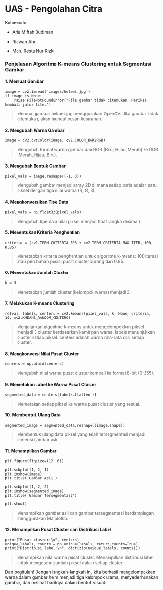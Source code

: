 # UAS - Pengolahan Citra

Kelompok: 
- Arie Miftah Budiman
* Ridwan Ahri
+ Moh. Restu Nur Rizki

### Penjelasan Algoritme K-means Clustering untuk Segmentasi Gambar

#### 1. Memuat Gambar

```
image = cv2.imread('images/helmet.jpg')
if image is None:
    raise FileNotFoundError("File gambar tidak ditemukan. Periksa kembali jalur file.")
```
> Memuat gambar helmet.jpg menggunakan OpenCV. Jika gambar tidak ditemukan, akan muncul pesan kesalahan.

#### 2. Mengubah Warna Gambar
```
image = cv2.cvtColor(image, cv2.COLOR_BGR2RGB)
```
> Mengubah format warna gambar dari BGR (Biru, Hijau, Merah) ke RGB (Merah, Hijau, Biru).

#### 3. Mengubah Bentuk Gambar
```
pixel_vals = image.reshape((-1, 3))
```
> Mengubah gambar menjadi array 2D di mana setiap baris adalah satu piksel dengan tiga nilai warna (R, G, B).

#### 4. Mengkonversikan Tipe Data
```
pixel_vals = np.float32(pixel_vals)
```
> Mengubah tipe data nilai piksel menjadi float (angka desimal).

#### 5. Menentukan Kriteria Penghentian
```
criteria = (cv2.TERM_CRITERIA_EPS + cv2.TERM_CRITERIA_MAX_ITER, 100, 0.85)
```
> Menetapkan kriteria penghentian untuk algoritme k-means: 100 iterasi atau perubahan posisi pusat cluster kurang dari 0.85.

#### 6. Menentukan Jumlah Cluster
```
k = 3
```
> Menetapkan jumlah cluster (kelompok warna) menjadi 3.

#### 7. Melakukan K-means Clustering
```
retval, labels, centers = cv2.kmeans(pixel_vals, k, None, criteria, 10, cv2.KMEANS_RANDOM_CENTERS)
```
> Menjalankan algoritme k-means untuk mengelompokkan piksel menjadi 3 cluster berdasarkan kemiripan warna.
> labels menunjukkan cluster setiap piksel.
> centers adalah warna rata-rata dari setiap cluster.

#### 8. Mengkonversi Nilai Pusat Cluster
```
centers = np.uint8(centers)
```
> Mengubah nilai warna pusat cluster kembali ke format 8-bit (0-255).

#### 9. Memetakan Label ke Warna Pusat Cluster
```
segmented_data = centers[labels.flatten()]
```
> Memetakan setiap piksel ke warna pusat cluster yang sesuai.

#### 10. Membentuk Ulang Data
```
segmented_image = segmented_data.reshape((image.shape))
```
> Membentuk ulang data piksel yang telah tersegmentasi menjadi dimensi gambar asli.

#### 11. Menampilkan Gambar
```
plt.figure(figsize=(12, 6))

plt.subplot(1, 2, 1)
plt.imshow(image)
plt.title('Gambar Asli')

plt.subplot(1, 2, 2)
plt.imshow(segmented_image)
plt.title('Gambar Tersegmentasi')

plt.show()
```
> Menampilkan gambar asli dan gambar tersegmentasi berdampingan menggunakan Matplotlib.

#### 12. Menampilkan Pusat Cluster dan Distribusi Label
```
print("Pusat cluster:\n", centers)
unique_labels, counts = np.unique(labels, return_counts=True)
print("Distribusi label:\n", dict(zip(unique_labels, counts)))
```
> Menampilkan nilai warna pusat cluster.
> Menampilkan distribusi label untuk mengetahui jumlah piksel dalam setiap cluster.

Dan begitulah! Dengan langkah-langkah ini, kita berhasil mengelompokkan warna dalam gambar helm menjadi tiga kelompok utama, menyederhanakan gambar, dan melihat hasilnya dalam bentuk visual.
